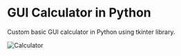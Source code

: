 # GUI Calculator in Python

Custom basic GUI calculator in Python using tkinter library.


![Calculator](https://cdn1.savepice.ru/uploads/2021/8/5/29bd0012b21265d681e1142eff86fdf9-full.png "Calculator")

